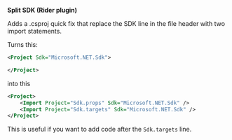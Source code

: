 **Split SDK (Rider plugin)**

<!--[Download from JetBrains plugins repository.](https://plugins.jetbrains.com/plugin/15261-readable-bitwise-operations)-->

  Adds a .csproj quick fix that replace the SDK line in the file header with two import statements.

Turns this:
```xml
<Project Sdk="Microsoft.NET.Sdk">

</Project>
```
into this
```xml
<Project>
    <Import Project="Sdk.props" Sdk="Microsoft.NET.Sdk" />
    <Import Project="Sdk.targets" Sdk="Microsoft.NET.Sdk" />
</Project>
```
This is useful if you want to add code after the `Sdk.targets` line.